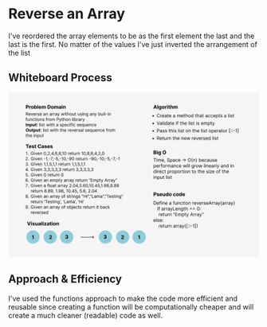 # Reverse an Array
<!-- Description of the challenge -->
I've reordered the array elements to be as the first element the last and the last is the first.
No matter of the values I've just inverted the arrangement of the list

## Whiteboard Process
<!-- Embedded whiteboard image -->
![My Whiteboard](array-reverse.png)

## Approach & Efficiency
I've used the functions approach to make the code more efficient and reusable since creating a function 
will be computationally cheaper and will create a much cleaner (readable) code as well.